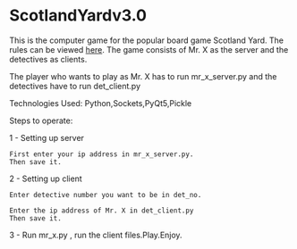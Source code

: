 # ScotlandYardv3.0


This is the computer game for the popular board game Scotland Yard. The rules can be viewed [here](https://plentifun.com/rules-to-play-scotland-yard-board-game). The game consists of Mr. X as the server and the detectives as clients.

The player who wants to play as Mr. X has to run mr_x_server.py and the detectives have to run det_client.py

Technologies Used: Python,Sockets,PyQt5,Pickle

Steps to operate:

1 - Setting up server

    First enter your ip address in mr_x_server.py.
    Then save it.

2 - Setting up client

    Enter detective number you want to be in det_no.

    Enter the ip address of Mr. X in det_client.py
    Then save it.

3 - Run mr_x.py , run the client files.Play.Enjoy.
